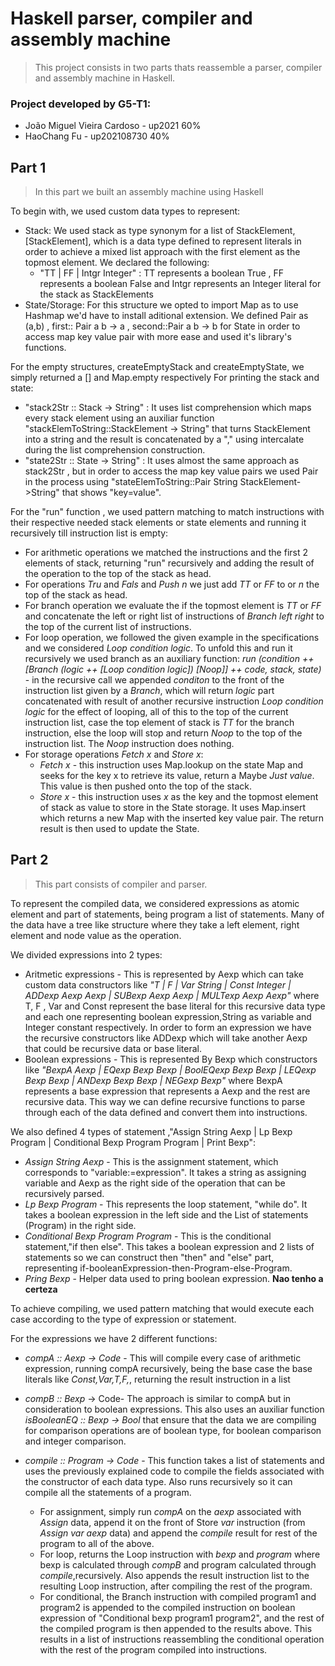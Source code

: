 # Haskell parser, compiler and assembly machine
> This project consists in two parts thats reassemble a parser, compiler and assembly machine in Haskell.

### Project developed by G5-T1:
- João Miguel Vieira Cardoso - up2021 60%
- HaoChang Fu - up202108730 40%

## Part 1

> In this part we built an assembly machine using Haskell

To begin with, we used custom data types to represent:
- Stack: We used stack as type synonym for a list of StackElement,[StackElement], which is a data type defined to represent literals in order to achieve a mixed list approach with the first element as the topmost element. We declared the following:
    - "TT | FF | Intgr Integer" : TT represents a boolean True , FF represents a boolean False and Intgr represents an Integer literal for the stack as StackElements
- State/Storage: For this structure we opted to import Map as to use Hashmap we'd have to install aditional extension. We defined Pair as (a,b) , first:: Pair a b -> a , second::Pair a b -> b for State in order to access map key value pair with more ease and used it's library's functions.

For the empty structures, createEmptyStack and createEmptyState, we simply returned a [] and Map.empty respectively
For printing the stack and state:
- "stack2Str :: Stack -> String" : It uses list comprehension which maps every stack element using an auxiliar function "stackElemToString::StackElement -> String" that turns StackElement into a string and the result is concatenated by a "," using intercalate during the list comprehension construction.
- "state2Str :: State -> String" : It uses almost the same approach as stack2Str , but in order to access the map key value pairs we used Pair in the process using "stateElemToString::Pair String StackElement->String" that shows "key=value".

For the "run" function , we used pattern matching to match instructions with their respective needed stack elements or state elements and running it recursively till instruction list is empty:
- For arithmetic operations we matched the instructions and the first 2 elements of stack, returning "run" recursively and adding the result of the operation to the top of the stack as head.
- For operations *Tru* and *Fals* and *Push n* we just add *TT* or *FF* to or *n* the top of the stack as head.
- For branch operation we evaluate the if the topmost element is *TT* or *FF* and concatenate the left or right list of instructions of *Branch left right* to the top of the current list of instructions.
- For loop operation, we followed the given example in the specifications and we considered *Loop condition logic*. To unfold this and run it recursively we used branch as an auxiliary function: *run (condition ++ [Branch (logic ++ [Loop condition logic]) [Noop]] ++ code, stack, state)* - in the recursive call we appended *conditon* to the front of the instruction list given by a *Branch*, which will return *logic* part concatenated with result of another recursive instruction *Loop condition logic* for the effect of looping, all of this to the top of the current instruction list, case the top element of stack is *TT* for the branch instruction, else the loop will stop and return *Noop* to the top of the instruction list.
The *Noop* instruction does nothing.
- For storage operations *Fetch x* and *Store x*:
    - *Fetch x* - this instruction uses Map.lookup on the state Map and seeks for the key x to retrieve its value, return a Maybe *Just value*. This value is then pushed onto the top of the stack.
    - *Store x* - this instruction uses *x* as the key and the topmost element of stack as value to store in the State storage. It uses Map.insert which returns a new Map with the inserted key value pair. The return result is then used to update the State.

## Part 2

> This part consists of compiler and parser.

To represent the compiled data, we considered expressions as atomic element and part of statements, being program a list of statements. Many of the data have a tree like structure where they take a left element, right element and node value as the operation.

We divided expressions into 2 types:
- Aritmetic expressions - This is represented by Aexp which can take custom data constructors like *"T | F | Var String | Const Integer | ADDexp Aexp Aexp | SUBexp Aexp Aexp | MULTexp Aexp Aexp"* where T, F , Var and Const represent the base literal for this recursive data type and each one representing boolean expression,String as variable and Integer constant respectively. In order to form an expression we have the recursive constructors like ADDexp which will take another Aexp that could be recursive data or base literal.
- Boolean expressions - This is represented By Bexp which constructors like *"BexpA Aexp | EQexp Bexp Bexp | BoolEQexp Bexp Bexp | LEQexp Bexp Bexp | ANDexp Bexp Bexp | NEGexp Bexp"* where BexpA represents a base expression that represents a Aexp and the rest are recursive data. 
This way we can define recursive functions to parse through each of the data defined and convert them into instructions.

We also defined 4 types of statement ,"Assign String Aexp | Lp Bexp Program | Conditional Bexp Program Program | Print Bexp":
- *Assign String Aexp* - This is the assignment statement, which corresponds to "variable:=expression". It takes a string as assigning variable and Aexp as the right side of the operation that can be recursively parsed.
- *Lp Bexp Program* - This represents the loop statement, "while do". It takes a boolean expression in the left side and the List of statements (Program) in the right side.
- *Conditional Bexp Program Program* - This is the conditional statement,"if then else". This takes a boolean expression and 2 lists of statements so we can construct then "then" and "else" part, representing if-booleanExpression-then-Program-else-Program.
- *Pring Bexp* - Helper data used to pring boolean expression.  **Nao tenho a certeza**

To achieve compiling, we used pattern matching that would execute each case according to the type of expression or statement.

For the expressions we have 2 different functions:
- *compA :: Aexp -> Code* - This will compile every case of arithmetic expression, running compA recursively, being the base case the base literals like *Const,Var,T,F,*, returning the result instruction in a list
- *compB :: Bexp* -> Code- The approach is similar to compA but in consideration to boolean expressions. This also uses an auxiliar function *isBooleanEQ :: Bexp -> Bool* that ensure that the data we are compiling for comparison operations are of boolean type, for boolean comparison and integer comparison.

- *compile :: Program -> Code* - This function takes a list of statements and uses the previously explained code to compile the fields associated with the constructor of each data type. Also runs recursively so it can compile all the statements of a program.
    - For assignment, simply run *compA* on the *aexp* associated with *Assign* data, append it on the front of Store *var* instruction (from *Assign var aexp* data) and append the *compile* result for rest of the program to all of the above.
    - For loop, returns the Loop instruction with *bexp* and *program* where bexp is calculated through *compB* and program calculated through *compile*,recursively. Also appends the result instruction list to the resulting Loop instruction, after compiling the rest of the program. 
    - For conditional, the Branch instruction with compiled program1 and program2 is appended to the compiled instruction on boolean expression of "Conditional bexp program1 program2", and the rest of the compiled program is then appended to the results above. This results in a list of instructions reassembling the conditional operation with the rest of the program compiled into instructions.
    
